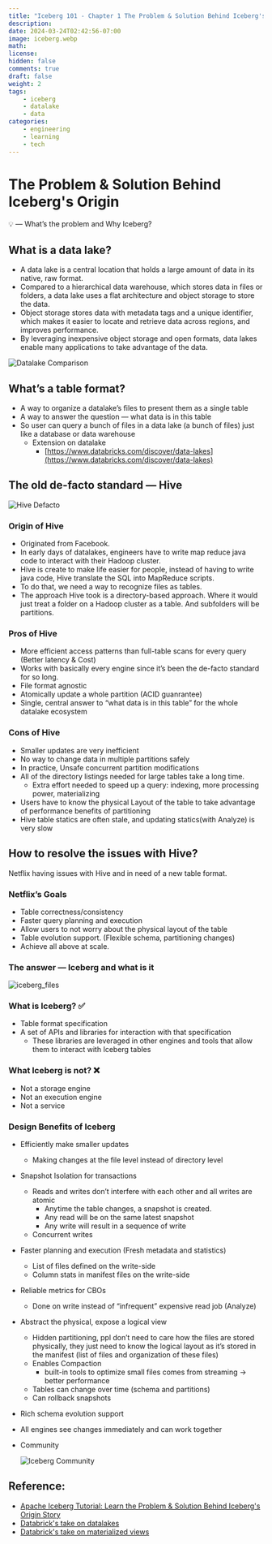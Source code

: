 ```yaml
---
title: "Iceberg 101 - Chapter 1 The Problem & Solution Behind Iceberg's Origin"
description: 
date: 2024-03-24T02:42:56-07:00
image: iceberg.webp
math: 
license: 
hidden: false
comments: true
draft: false
weight: 2
tags:
    - iceberg
    - datalake
    - data
categories:
    - engineering
    - learning
    - tech
---
```


# The Problem & Solution Behind Iceberg's Origin

<aside>
💡 — What’s the problem and Why Iceberg?

</aside>

## What is a data lake?

- A data lake is a central location that holds a large amount of data in its native, raw format.
- Compared to a hierarchical data warehouse, which stores data in files or folders, a data lake uses a flat architecture and object storage to store the data.‍
- Object storage stores data with metadata tags and a unique identifier, which makes it easier to locate and retrieve data across regions, and improves performance.
- By leveraging inexpensive object storage and open formats, data lakes enable many applications to take advantage of the data.

![Datalake Comparison](datalake_comparison.png)

## What’s a table format?

- A way to organize a datalake’s files to present them as a single table
- A way to answer the question — what data is in this table
- So user can query a bunch of files in a data lake (a bunch of files) just like a database or data warehouse
    - Extension on datalake
        - [https://www.databricks.com/discover/data-lakes](https://www.databricks.com/discover/data-lakes)

## The old de-facto standard — Hive

![Hive Defacto](hive_defacto.png)

### Origin of Hive

- Originated from Facebook.
- In early days of datalakes, engineers have to write map reduce java code to interact with their Hadoop cluster.
- Hive is create to make life easier for people, instead of having to write java code, Hive translate the SQL into MapReduce scripts.
- To do that, we need a way to recognize files as tables.
- The approach Hive took is a directory-based approach. Where it would just treat a folder on a Hadoop cluster as a table. And subfolders will be partitions.

### Pros of Hive

- More efficient access patterns than full-table scans for every query (Better latency & Cost)
- Works with basically every engine since it’s been the de-facto standard for so long.
- File format agnostic
- Atomically update a whole partition (ACID guanrantee)
- Single, central answer to “what data is in this table” for the whole datalake ecosystem

### Cons of Hive

- Smaller updates are very inefficient
- No way to change data in multiple partitions safely
- In practice, Unsafe concurrent partition modifications
- All of the directory listings needed for large tables take a long time.
    - Extra effort needed to speed up a query: indexing, more processing power, materializing
- Users have to know the physical Layout of the table to take advantage of performance benefits of partitioning
- Hive table statics are often stale, and updating statics(with Analyze) is very slow

## How to resolve the issues with Hive?

Netflix having issues with Hive and in need of a new table format.

### Netflix’s Goals

- Table correctness/consistency
- Faster query planning and execution
- Allow users to not worry about the physical layout of the table
- Table evolution support. (Flexible schema, partitioning changes)
- Achieve all above at scale.

### The answer — Iceberg and what is it

![iceberg_files](iceberg_files.png)

### What is Iceberg? ✅

- Table format specification
- A set of APIs and libraries for interaction with that specification
    - These libraries are leveraged in other engines and tools that allow them to interact with  Iceberg tables

### What Iceberg is not? ❌

- Not a storage engine
- Not an execution engine
- Not a service

### Design Benefits of Iceberg

- Efficiently make smaller updates
    - Making changes at the file level instead of directory level
- Snapshot Isolation for transactions
    - Reads and writes don’t interfere with each other and all writes are atomic
        - Anytime the table changes, a snapshot is created.
        - Any read will be on the same latest snapshot
        - Any write will result in a sequence of write
    - Concurrent writes
- Faster planning and execution (Fresh metadata and statistics)
    - List of files defined on the write-side
    - Column stats in manifest files on the write-side
- Reliable metrics for CBOs
    - Done on write instead of “infrequent” expensive read job (Analyze)
- Abstract the physical, expose a logical view
    - Hidden partitioning, ppl don’t need to care how the files are stored physically, they just need to know the logical layout as it’s stored in the manifest (list of files and organization of these files)
    - Enables Compaction
        - built-in tools to optimize small files comes from streaming → better performance
    - Tables can change over time (schema and partitions)
    - Can rollback snapshots
- Rich schema evolution support
- All engines see changes immediately and can work together
- Community
    
    ![Iceberg Community](iceberg_community.png)
    

## Reference:

- [Apache Iceberg Tutorial: Learn the Problem & Solution Behind Iceberg's Origin Story](https://www.youtube.com/watch?v=cI9zu5Rk_bQ)
- [Databrick's take on datalakes](https://www.databricks.com/discover/data-lakes)
- [Databrick's take on materialized views](https://www.databricks.com/glossary/materialized-views)